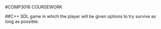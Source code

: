#COMP3016 COURSEWORK

##C++ SDL game in which the player will be given options to try survive as long as possible.

